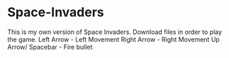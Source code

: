 # Space-Invaders
This is my own version of Space Invaders.
Download files in order to play the game.
Left Arrow - Left Movement
Right Arrow - Right Movement
Up Arrow/ Spacebar - Fire bullet
